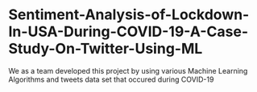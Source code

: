 # Sentiment-Analysis-of-Lockdown-In-USA-During-COVID-19-A-Case-Study-On-Twitter-Using-ML
We as a team developed this project by using various Machine Learning Algorithms and tweets data set that occured during COVID-19
